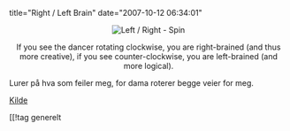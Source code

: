 title="Right / Left Brain"
date="2007-10-12 06:34:01"
<div align="center"><img src='http://pjatt.net/images/2007/10/right-left-brain-spin.gif' alt='Left / Right - Spin'  />

If you see the dancer rotating clockwise, you are right-brained (and thus more creative), if you see counter-clockwise, you are left-brained (and more logical).</div>


Lurer på hva som feiler meg, for dama roterer begge veier for meg.


<a href="http://www.ebaumsworld.com/pictures/view/41127/">Kilde</a>

[[!tag  generelt
